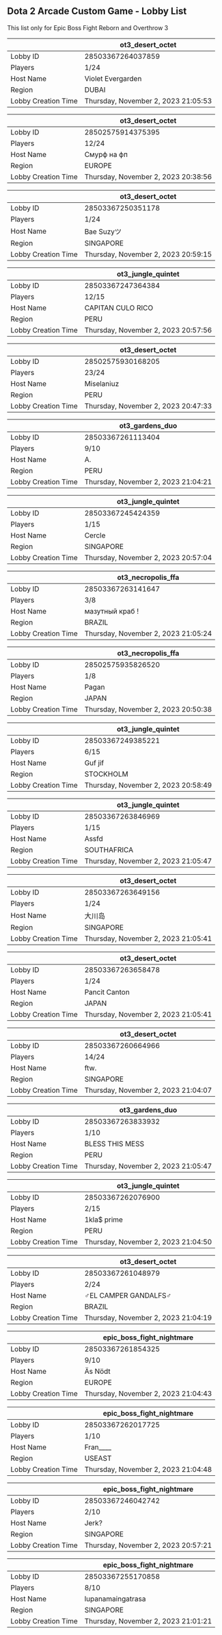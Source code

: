 ## Dota 2 Arcade Custom Game - Lobby List

This list only for Epic Boss Fight Reborn and Overthrow 3

|  | ot3_desert_octet |
| ------ | ------ |
| Lobby ID | 28503367264037859 |
| Players | 1/24 |
| Host Name | Violet Evergarden |
| Region | DUBAI |
| Lobby Creation Time | Thursday, November 2, 2023 21:05:53 |


|  | ot3_desert_octet |
| ------ | ------ |
| Lobby ID | 28502575914375395 |
| Players | 12/24 |
| Host Name | Смурф на фп |
| Region | EUROPE |
| Lobby Creation Time | Thursday, November 2, 2023 20:38:56 |


|  | ot3_desert_octet |
| ------ | ------ |
| Lobby ID | 28503367250351178 |
| Players | 1/24 |
| Host Name | Bae Suzyツ |
| Region | SINGAPORE |
| Lobby Creation Time | Thursday, November 2, 2023 20:59:15 |


|  | ot3_jungle_quintet |
| ------ | ------ |
| Lobby ID | 28503367247364384 |
| Players | 12/15 |
| Host Name | CAPITAN CULO RICO |
| Region | PERU |
| Lobby Creation Time | Thursday, November 2, 2023 20:57:56 |


|  | ot3_desert_octet |
| ------ | ------ |
| Lobby ID | 28502575930168205 |
| Players | 23/24 |
| Host Name | Miselaniuz |
| Region | PERU |
| Lobby Creation Time | Thursday, November 2, 2023 20:47:33 |


|  | ot3_gardens_duo |
| ------ | ------ |
| Lobby ID | 28503367261113404 |
| Players | 9/10 |
| Host Name | A. |
| Region | PERU |
| Lobby Creation Time | Thursday, November 2, 2023 21:04:21 |


|  | ot3_jungle_quintet |
| ------ | ------ |
| Lobby ID | 28503367245424359 |
| Players | 1/15 |
| Host Name | Cercle |
| Region | SINGAPORE |
| Lobby Creation Time | Thursday, November 2, 2023 20:57:04 |


|  | ot3_necropolis_ffa |
| ------ | ------ |
| Lobby ID | 28503367263141647 |
| Players | 3/8 |
| Host Name | мазутный краб ! |
| Region | BRAZIL |
| Lobby Creation Time | Thursday, November 2, 2023 21:05:24 |


|  | ot3_necropolis_ffa |
| ------ | ------ |
| Lobby ID | 28502575935826520 |
| Players | 1/8 |
| Host Name | Pagan |
| Region | JAPAN |
| Lobby Creation Time | Thursday, November 2, 2023 20:50:38 |


|  | ot3_jungle_quintet |
| ------ | ------ |
| Lobby ID | 28503367249385221 |
| Players | 6/15 |
| Host Name | Guf jif |
| Region | STOCKHOLM |
| Lobby Creation Time | Thursday, November 2, 2023 20:58:49 |


|  | ot3_jungle_quintet |
| ------ | ------ |
| Lobby ID | 28503367263846969 |
| Players | 1/15 |
| Host Name | Assfd |
| Region | SOUTHAFRICA |
| Lobby Creation Time | Thursday, November 2, 2023 21:05:47 |


|  | ot3_desert_octet |
| ------ | ------ |
| Lobby ID | 28503367263649156 |
| Players | 1/24 |
| Host Name | 大川岛 |
| Region | SINGAPORE |
| Lobby Creation Time | Thursday, November 2, 2023 21:05:41 |


|  | ot3_desert_octet |
| ------ | ------ |
| Lobby ID | 28503367263658478 |
| Players | 1/24 |
| Host Name | Pancit Canton |
| Region | JAPAN |
| Lobby Creation Time | Thursday, November 2, 2023 21:05:41 |


|  | ot3_desert_octet |
| ------ | ------ |
| Lobby ID | 28503367260664966 |
| Players | 14/24 |
| Host Name | ftw. |
| Region | SINGAPORE |
| Lobby Creation Time | Thursday, November 2, 2023 21:04:07 |


|  | ot3_gardens_duo |
| ------ | ------ |
| Lobby ID | 28503367263833932 |
| Players | 1/10 |
| Host Name | BLESS THIS MESS |
| Region | PERU |
| Lobby Creation Time | Thursday, November 2, 2023 21:05:47 |


|  | ot3_jungle_quintet |
| ------ | ------ |
| Lobby ID | 28503367262076900 |
| Players | 2/15 |
| Host Name | 1kla$ prime |
| Region | PERU |
| Lobby Creation Time | Thursday, November 2, 2023 21:04:50 |


|  | ot3_desert_octet |
| ------ | ------ |
| Lobby ID | 28503367261048979 |
| Players | 2/24 |
| Host Name | ♂EL CAMPER GANDALFS♂ |
| Region | BRAZIL |
| Lobby Creation Time | Thursday, November 2, 2023 21:04:19 |


|  | epic_boss_fight_nightmare |
| ------ | ------ |
| Lobby ID | 28503367261854325 |
| Players | 9/10 |
| Host Name | Äs Nödt |
| Region | EUROPE |
| Lobby Creation Time | Thursday, November 2, 2023 21:04:43 |


|  | epic_boss_fight_nightmare |
| ------ | ------ |
| Lobby ID | 28503367262017725 |
| Players | 1/10 |
| Host Name | Fran____ |
| Region | USEAST |
| Lobby Creation Time | Thursday, November 2, 2023 21:04:48 |


|  | epic_boss_fight_nightmare |
| ------ | ------ |
| Lobby ID | 28503367246042742 |
| Players | 2/10 |
| Host Name | Jerk? |
| Region | SINGAPORE |
| Lobby Creation Time | Thursday, November 2, 2023 20:57:21 |


|  | epic_boss_fight_nightmare |
| ------ | ------ |
| Lobby ID | 28503367255170858 |
| Players | 8/10 |
| Host Name | lupanamaingatrasa |
| Region | SINGAPORE |
| Lobby Creation Time | Thursday, November 2, 2023 21:01:21 |


